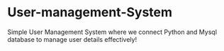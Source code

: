 # User-management-System

Simple User Management System where we connect Python and Mysql database to manage user details effectively!
